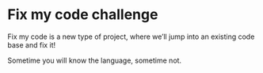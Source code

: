 # Fix my code challenge

Fix my code is a new type of project, where we’ll jump into an existing code base and fix it!

Sometime you will know the language, sometime not.
